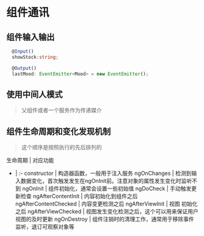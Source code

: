 # 组件通讯

## 组件输入输出

``` typescript
  @Input()
  showStock:string;

  @Output()
  lastMood: EventEmitter<Mood> = new EventEmitter();
```

## 使用中间人模式

> 父组件或者一个服务作为传递媒介

## 组件生命周期和变化发现机制

> 这个顺序是按照执行的先后排列的

生命周期 | 对应功能 
- | :-
constructor | 构造器函数，一般用于注入服务
ngOnChanges | 检测到输入数据变化，首次触发发生在ngOnInit前。注意对象的属性发生变化时监听不到
ngOnInit | 组件初始化，通常会设置一些初始值
ngDoCheck | 手动触发更新检查 
ngAfterContentInit | 内容初始化到组件之后
ngAfterContentChecked | 内容变更检测之后
ngAfterViewInit | 视图 初始化之后
ngAfterViewChecked | 视图发生变化检测之后，这个可以用来保证用户视图的及时更新
ngOnDestroy | 组件注销时的清理工作，通常用于移除事件监听，退订可观察对象等




